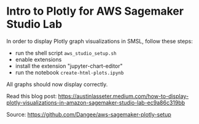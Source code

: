 # Intro to Plotly for AWS Sagemaker Studio Lab

In order to display Plotly graph visualizations in SMSL, follow these steps:

* run the shell script `aws_studio_setup.sh`
* enable extensions
* install the extension "jupyter-chart-editor"
* run the notebook `create-html-plots.ipynb`

All graphs should now display correctly.

Read this blog post: https://austinlasseter.medium.com/how-to-display-plotly-visualizations-in-amazon-sagemaker-studio-lab-ec9a86c319bb

Source: https://github.com/Dangee/aws-sagemaker-plotly-setup